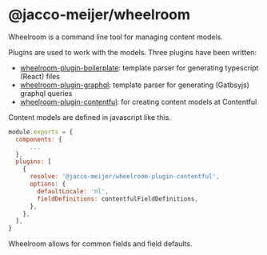 # @jacco-meijer/wheelroom

Wheelroom is a command line tool for managing content models.

Plugins are used to work with the models. Three plugins have been written:

- [wheelroom-plugin-boilerplate](https://www.npmjs.com/package/@jacco-meijer/wheelroom-plugin-boilerplate): template parser for generating typescript (React) files
- [wheelroom-plugin-graphql](https://www.npmjs.com/package/@jacco-meijer//wheelroom-plugin-graphql): template parser for generating (Gatbsyjs) graphql queries
- [wheelroom-plugin-contentful](https://www.npmjs.com/package/@jacco-meijer/wheelroom-plugin-contentful): for creating content models at Contentful

Content models are defined in javascript like this.

```javascript
module.exports = {
  components: {
      ...
  },
  plugins: [
    {
      resolve: '@jacco-meijer/wheelroom-plugin-contentful',
      options: {
        defaultLocale: 'nl',
        fieldDefinitions: contentfulFieldDefinitions,
      },
    },
  ],
}
```

Wheelroom allows for common fields and field defaults.

